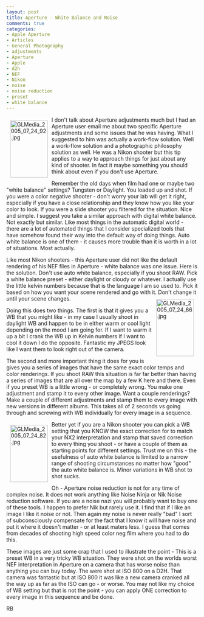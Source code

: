 ```yaml
---
layout: post
title: Aperture - White Balance and Noise
comments: true
categories:
- Apple Aperture
- Articles
- General Photography
- adjustments
- Aperture
- Apple
- d2h
- NEF
- Nikon
- noise
- noise reduction
- preset
- white balance
---
```

<a rel="lightbox" href="/wp-content/uploads/2010/01/GLMedia_2005_07_24_92.jpg"><img title="GLMedia_2005_07_24_92.jpg" src="/wp-content/uploads/2010/01/.thumbs/.GLMedia_2005_07_24_92.jpg" border="0" alt="GLMedia_2005_07_24_92.jpg" hspace="10" vspace="10" width="99" height="150" align="left" /></a>I don't talk about Aperture adjustments much but I had an Aperture user email me about two specific Aperture adjustments and some issues that he was having. What I suggested to him was actually a work-flow solution. Well a work-flow solution and a photographic philosophy solution as well. He was a Nikon shooter but this tip applies to a way to approach things for just about any kind of shooter. In fact it maybe something you should think about even if you don't use Aperture.

Remember the old days when film had one or maybe two "white balance" settings? Tungsten or Daylight. You loaded up and shot. If you were a color negative shooter - don't worry your lab will get it right, especially if you have a close relationship and they know how you like your color to look. If you were a slide shooter you filtered for the situation. Nice and simple. I suggest you take a similar approach with digital white balance. Not exactly but similar. Like most things in the automatic digital world - there are a lot of automated things that I consider specialized tools that have somehow found their way into the default way of doing things. Auto white balance is one of them - it causes more trouble than it is worth in a lot of situations. Most actually.

Like most Nikon shooters - this Aperture user did not like the default rendering of his NEF files in Aperture - white balance was one issue. Here is the solution. Don't use auto white balance, especially if you shoot RAW. Pick a white balance preset - either daylight or cloudy or whatever. I actually use the little kelvin numbers because that is the language I am so used to. Pick it based on how you want your scene rendered and go with it. Don't change it until your<a rel="lightbox" href="/wp-content/uploads/2010/01/GLMedia_2005_07_24_66.jpg"><img title="GLMedia_2005_07_24_66.jpg" src="/wp-content/uploads/2010/01/.thumbs/.GLMedia_2005_07_24_66.jpg" border="0" alt="GLMedia_2005_07_24_66.jpg" hspace="10" vspace="10" width="99" height="150" align="right" /></a> scene changes.

Doing this does two things. The first is that it gives you a WB that you might like - in my case I usually shoot in daylight WB and happen to be in either warm or cool light depending on the mood I am going for. If I want to warm it up a bit I crank the WB up in Kelvin numbers if I want to cool it down I do the opposite. Fantastic my JPEGS look like I want them to look right out of the camera.

The second and more important thing it does for you is gives you a series of images that have the same exact color temps and color renderings. If you shoot RAW this situation is far far better than having a series of images that are all over the map by a few K here and there. Even if you preset WB is a little wrong - or completely wrong. You make one adjustment and stamp it to every other image. Want a couple renderings? Make a couple of different adjustments and stamp them to every image with new versions in different albums. This takes all of 2 seconds vs going through and screwing with WB individually for every image in a sequence.

<a rel="lightbox" href="/wp-content/uploads/2010/01/GLMedia_2005_07_24_82.jpg"><img title="GLMedia_2005_07_24_82.jpg" src="/wp-content/uploads/2010/01/.thumbs/.GLMedia_2005_07_24_82.jpg" border="0" alt="GLMedia_2005_07_24_82.jpg" hspace="10" vspace="10" width="99" height="150" align="left" /></a>Better yet if you are a Nikon shooter you can pick a WB setting that you KNOW the exact correction for to match your NX2 interpretation and stamp that saved correction to every thing you shoot - or have a couple of them as starting points for different settings. Trust me on this - the usefulness of auto white balance is limited to a narrow range of shooting circumstances no matter how "good" the auto white balance is. Minor variations in WB shot to shot sucks.

Oh - Aperture noise reduction is not for any time of complex noise. It does not work anything like Noise Ninja or Nik Noise reduction software. If you are a noise nazi you will probably want to buy one of these tools. I happen to prefer Nik but rarely use it. I find that if I like an image I like it noise or not. Then again my noise is never really "bad" I sort of subconsciously compensate for the fact that I know it will have noise and put it where it doesn't matter - or at least maters less. I guess that comes from decades of shooting high speed color neg film where you had to do this.

These images are just some crap that I used to illustrate the point - This is a preset WB in a very tricky WB situation. They were shot on the worlds worst NEF interpretation in Aperture on a camera that has worse noise than anything you can buy today. The were shot at ISO 800 on a D2H. That camera was fantastic but at ISO 800 it was like a new camera cranked all the way up as far as the ISO can go - or worse. You may not like my choice of WB setting but that is not the point - you can apply ONE correction to every image in this sequence and be done.

RB